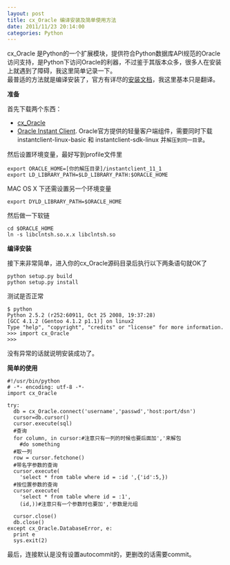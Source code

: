 ```yaml
---
layout: post
title: cx_Oracle 编译安装及简单使用方法
date: 2011/11/23 20:14:00
categories: Python
---
```

cx\_Oracle 是Python的一个扩展模块，提供符合Python数据库API规范的Oracle访问支持，是Python下访问Oracle的利器，不过鉴于其版本众多，很多人在安装上就遇到了障碍，我这里简单记录一下。  
最普适的方法就是编译安装了，官方有详尽的[安装文档](http://cx-oracle.sourceforge.net/BUILD.txt)，我这里基本只是翻译。

__准备__

首先下载两个东西：
  
* [cx\_Oracle](http://cx-oracle.sourceforge.net/) 
* [Oracle Instant Client](http://www.oracle.com/technetwork/database/features/instant-client/index-097480.html). Oracle官方提供的轻量客户端组件，需要同时下载 instantclient-linux-basic 和 instantclient-sdk-linux 并<code>解压到同一目录</code>。

然后设置环境变量，最好写到profile文件里  

    export ORACLE_HOME=[你的解压目录]/instantclient_11_1
    export LD_LIBRARY_PATH=$LD_LIBRARY_PATH:$ORACLE_HOME

MAC OS X 下还需设置另一个环境变量

    export DYLD_LIBRARY_PATH=$ORACLE_HOME

然后做一下软链

    cd $ORACLE_HOME
    ln -s libclntsh.so.x.x libclntsh.so

__编译安装__

接下来非常简单，进入你的cx\_Oracle源码目录后执行以下两条语句就OK了

	python setup.py build
	python setup.py install

测试是否正常

    $ python
    Python 2.5.2 (r252:60911, Oct 25 2008, 19:37:28)
    [GCC 4.1.2 (Gentoo 4.1.2 p1.1)] on linux2
    Type "help", "copyright", "credits" or "license" for more information.
    >>> import cx_Oracle
    >>>

没有异常的话就说明安装成功了。

__简单的使用__

    #!/usr/bin/python
    # -*- encoding: utf-8 -*-
    import cx_Oracle

    try:
      db = cx_Oracle.connect('username','passwd','host:port/dsn')
      cursor=db.cursor()
      cursor.execute(sql)
      #查询
      for column, in cursor:#注意只有一列的时候也要后面加','来解包
        #do something
      #取一列
      row = cursor.fetchone()
      #带名字参数的查询
      cursor.execute(
        'select * from table where id = :id ',{'id':5,})
      #按位置参数的查询
      cursor.execute(
        'select * from table where id = :1',
        (id,))#注意只有一个参数时也要加','参数是元组

      cursor.close()
      db.close()
    except cx_Oracle.DatabaseError, e:
      print e
      sys.exit(2)

最后，连接默认是没有设置autocommit的，更删改的话需要commit。

